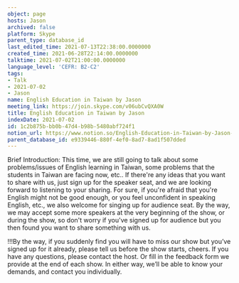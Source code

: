 ```yaml
---
object: page
hosts: Jason
archived: false
platform: Skype
parent_type: database_id
last_edited_time: 2021-07-13T22:38:00.0000000
created_time: 2021-06-28T22:14:00.0000000
talktime: 2021-07-02T21:00:00.0000000
language_level: 'CEFR: B2-C2'
tags:
- Talk
- 2021-07-02
- Jason
name: English Education in Taiwan by Jason
meeting_link: https://join.skype.com/v06ubCvQXA0W
title: English Education in Taiwan by Jason
indexDate: 2021-07-02
id: 1c2b875b-bb0b-47d4-b98b-5480abf724f1
notion_url: https://www.notion.so/English-Education-in-Taiwan-by-Jason-1c2b875bbb0b47d4b98b5480abf724f1
parent_database_id: e9339446-880f-4ef0-8ad7-8ad1f507dded
---
```




Brief Introduction: This time, we are still going to talk about some problems/issues of English learning in Taiwan, some problems that the students in Taiwan are facing now, etc.. If there're any ideas that you want to share with us, just sign up for the speaker seat, and we are looking forward to listening to your sharing. 
For sure, if you're afraid that you're English might not be good enough, or you feel unconfident in speaking English, etc., we also welcome for singing up for audience seat. By the way, we may accept some more speakers at the very beginning of the show, or during the show, so don't worry if you've signed up for audience but you then found you want to share something with us.

!!!By the way, if you suddenly find you will have to miss our show but you’ve signed up for it already, please tell us before the show starts, cheers.
If you have any questions, please contact the host. Or fill in the feedback form we provide at the end of each show. In either way, we’ll be able to know your demands, and contact you individually.

